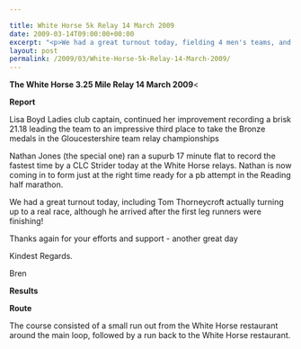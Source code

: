 ```yaml
---

title: White Horse 5k Relay 14 March 2009
date: 2009-03-14T09:00:00+00:00
excerpt: "<p>We had a great turnout today, fielding 4 men's teams, and two women's teams. The highlights of the day were CLC Striders ladies A-team finishing third, winning Bronze medals. Nathan Jones (the special one) running the fastest leg for the men. Thanks again for your efforts and support Brendan Ward, Club Chairman White Horse 3.25 mile Relay 14 March 2009 Photos Report Results</p>"
layout: post
permalink: /2009/03/White-Horse-5k-Relay-14-March-2009/
---
```

**The White Horse 3.25 Mile Relay 14 March 2009**< 

**<a name="Report"></a><a name="Report"></a>Report**

Lisa Boyd Ladies club captain, continued her improvement recording a brisk 21.18 leading the team to an impressive third place to take the Bronze medals in the Gloucestershire team relay championships 

Nathan Jones (the special one) ran a supurb 17 minute flat to record the fastest time by a CLC Strider today at the White Horse relays. Nathan is now coming in to form just at the right time ready for a pb attempt in the Reading half marathon. 

We had a great turnout today, including Tom Thorneycroft actually turning up to a real race, although he arrived after the first leg runners were finishing!

Thanks again for your efforts and support - another great day

Kindest Regards.

Bren

<a name="Report"></a>**<a name="Results"></a>Results**

**Route**</p> 

The course consisted of a small run out from the White Horse restaurant around the main loop, followed by a run back to the White Horse restaurant.